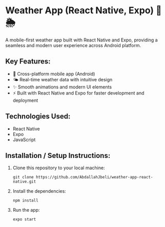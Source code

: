 # Weather App (React Native, Expo) 📱🌦️

A mobile-first weather app built with React Native and Expo, providing a seamless and modern user experience across Android platform.

## Key Features:
- 📲 Cross-platform mobile app (Android)
- 🌤️ Real-time weather data with intuitive design
- ✨ Smooth animations and modern UI elements
- ⚡ Built with React Native and Expo for faster development and deployment

## Technologies Used:
- React Native
- Expo
- JavaScript

## Installation / Setup Instructions:
1. Clone this repository to your local machine:
    ```
    git clone https://github.com/AbdallahJbeli/weather-app-react-native.git
    ```
2. Install the dependencies:
    ```
    npm install
    ```
3. Run the app:
    ```
    expo start
    ```
